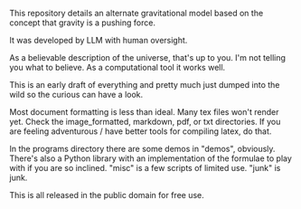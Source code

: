 This repository details an alternate gravitational model based on the concept that gravity is a pushing force.

It was developed by LLM with human oversight.

As a believable description of the universe, that's up to you. I'm not telling you what to believe. As a computational tool it works well.

This is an early draft of everything and pretty much just dumped into the wild so the curious can have a look.

Most document formatting is less than ideal. Many tex files won't render yet. Check the image_formatted, markdown, pdf, or txt directories. If you are feeling adventurous / have better tools for compiling latex, do that.

In the programs directory there are some demos in "demos", obviously. There's also a Python library with an implementation of the formulae to play with if you are so inclined. "misc" is a few scripts of limited use. "junk" is junk.

This is all released in the public domain for free use.


